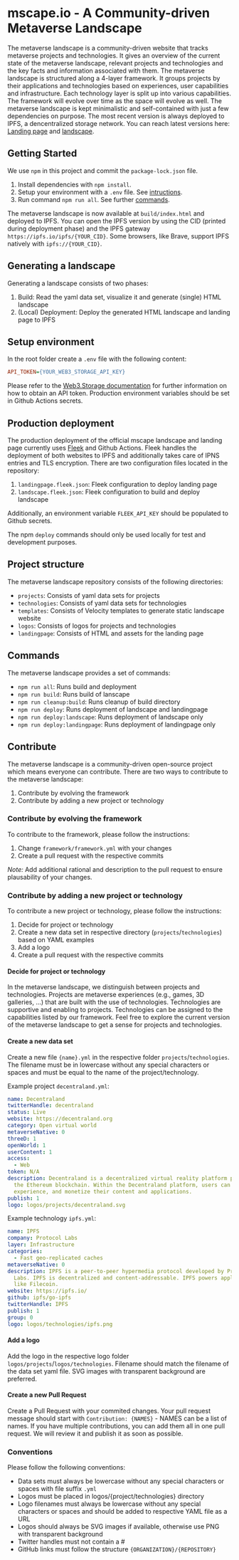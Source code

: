 # mscape.io - A Community-driven Metaverse Landscape

The metaverse landscape is a community-driven website that tracks metaverse projects and technologies. It gives an overview of the current state of the metaverse landscape, relevant projects and technologies and the key facts and information associated with them.
The metaverse landscape is structured along a 4-layer framework. It groups projects by their applications and technologies based on experiences, user capabilities and infrastructure. Each technology layer is split up into various capabilities. The framework will evolve over time as the space will evolve as well. The metaverse landscape is kept minimalistic and self-contained with just a few dependencies on purpose. The most recent version is always deployed to IPFS, a dencentralized storage network. You can reach latest versions here: [Landing page](https://mscape.io) and [landscape](https://landscape.mscape.io).

## Getting Started

We use `npm` in this project and commit the `package-lock.json` file.

1. Install dependencies with `npm install`.
2. Setup your environment with a `.env` file. See [intructions](#setup-environment).
3. Run command `npm run all`. See further [commands](#commands).

The metaverse landscape is now available at `build/index.html` and deployed to IPFS. You can open the IPFS version by using the CID (printed during deployment phase) and the IPFS gateway `https://ipfs.io/ipfs/{YOUR_CID}`. Some browsers, like Brave, support IPFS natively with `ipfs://{YOUR_CID}`.

## Generating a landscape

Generating a landscape consists of two phases:
1. Build: Read the yaml data set, visualize it and generate (single) HTML landscape
2. (Local) Deployment: Deploy the generated HTML landscape and landing page to IPFS

## Setup environment

In the root folder create a `.env` file with the following content:

```ini
API_TOKEN={YOUR_WEB3_STORAGE_API_KEY}
```

Please refer to the [Web3.Storage documentation](https://docs.web3.storage/) for further information on how to obtain an API token. Production environment variables should be set in Github Actions secrets.

## Production deployment

The production deployment of the official mscape landscape and landing page currently uses [Fleek](https://fleek.co/) and Github Actions. Fleek handles the deployment of both websites to IPFS and additionally takes care of IPNS entries and TLS encryption. There are two configuration files located in the repository:
1. `landingpage.fleek.json`: Fleek configuration to deploy landing page
2. `landscape.fleek.json`: Fleek configuration to build and deploy landscape
  
Additionally, an environment variable `FLEEK_API_KEY` should be populated to Github secrets.

The npm `deploy` commands should only be used locally for test and development purposes.

## Project structure

The metaverse landscape repository consists of the following directories:
- `projects`: Consists of yaml data sets for projects
- `technologies`: Consists of yaml data sets for technologies
- `templates`: Consists of Velocity templates to generate static landscape website
- `logos`: Consists of logos for projects and technologies
- `landingpage`: Consists of HTML and assets for the landing page

## Commands

The metaverse landscape provides a set of commands:

- `npm run all`: Runs build and deployment
- `npm run build`: Runs build of lanscape
- `npm run cleanup:build`: Runs cleanup of build directory
- `npm run deploy`: Runs deployment of landscape and landingpage
- `npm run deploy:landscape`: Runs deployment of landscape only
- `npm run deploy:landingpage`: Runs deployment of landingpage only

## Contribute

The metaverse landscape is a community-driven open-source project which means everyone can contribute. There are two ways to contribute to the metaverse landscape:

1. Contribute by evolving the framework
2. Contribute by adding a new project or technology

### Contribute by evolving the framework

To contribute to the framework, please follow the instructions:

1. Change `framework/framework.yml` with your changes
2. Create a pull request with the respective commits

*Note:* Add additional rational and description to the pull request to ensure plausability of your changes.

### Contribute by adding a new project or technology

To contribute a new project or technology, please follow the instructions:

1. Decide for project or technology
2. Create a new data set in respective directory (`projects`/`technologies`) based on YAML examples
3. Add a logo
4. Create a pull request with the respective commits

#### Decide for project or technology

In the metaverse landscape, we distinguish between projects and technologies. Projects are metaverse experiences (e.g., games, 3D galleries, ...) that are built with the use of technologies. Technologies are supportive and enabling to projects. Technologies can be assigned to the capabilities listed by our framework. Feel free to explore the current version of the metaverse landscape to get a sense for projects and technologies.

#### Create a new data set

Create a new file `{name}.yml` in the respective folder `projects`/`technologies`. The filename must be in lowercase without any special characters or spaces and must be equal to the name of the project/technology.

Example project `decentraland.yml`:
```yaml
name: Decentraland
twitterHandle: decentraland
status: Live
website: https://decentraland.org
category: Open virtual world
metaverseNative: 0
threeD: 1
openWorld: 1
userContent: 1
access:
  - Web
token: N/A
description: Decentraland is a decentralized virtual reality platform powered by
  the Ethereum blockchain. Within the Decentraland platform, users can create,
  experience, and monetize their content and applications.
publish: 1
logo: logos/projects/decentraland.svg
```

Example technology `ipfs.yml`:
```yaml
name: IPFS
company: Protocol Labs
layer: Infrastructure
categories:
  - Fast geo-replicated caches
metaverseNative: 0
description: IPFS is a peer-to-peer hypermedia protocol developed by Protocol
  Labs. IPFS is decentralized and content-addressable. IPFS powers applications
  like Filecoin.
website: https://ipfs.io/
github: ipfs/go-ipfs
twitterHandle: IPFS
publish: 1
group: 0
logo: logos/technologies/ipfs.png
```

#### Add a logo

Add the logo in the respective logo folder `logos/projects`/`logos/technologies`. Filename should match the filename of the data set yaml file. SVG images with transparent background are preferred.

#### Create a new Pull Request 

Create a Pull Request with your commited changes. Your pull request message should start with `Contribution: {NAMES}` - NAMES can be a list of names. If you have multiple contributions, you can add them all in one pull request. We will review it and publish it as soon as possible.

### Conventions

Please follow the following conventions:
- Data sets must always be lowercase without any special characters or spaces with file suffix `.yml`
- Logos must be placed in logos/{project/technologies} directory
- Logo filenames must always be lowercase without any special characters or spaces and should be added to respective YAML file as a URL
- Logos should always be SVG images if available, otherwise use PNG with transparent background
- Twitter handles must not contain a #
- GitHub links must follow the structure `{ORGANIZATION}/{REPOSITORY}`